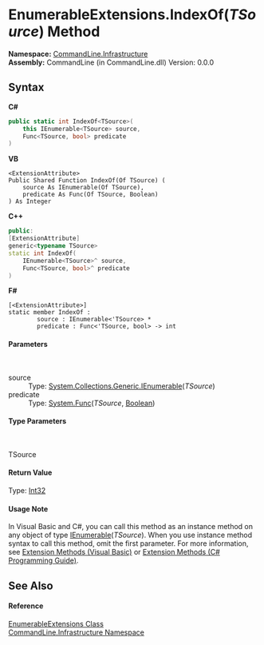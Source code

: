 # EnumerableExtensions.IndexOf(*TSource*) Method 
 

**Namespace:**&nbsp;<a href="N_CommandLine_Infrastructure">CommandLine.Infrastructure</a><br />**Assembly:**&nbsp;CommandLine (in CommandLine.dll) Version: 0.0.0

## Syntax

**C#**<br />
``` C#
public static int IndexOf<TSource>(
	this IEnumerable<TSource> source,
	Func<TSource, bool> predicate
)

```

**VB**<br />
``` VB
<ExtensionAttribute>
Public Shared Function IndexOf(Of TSource) ( 
	source As IEnumerable(Of TSource),
	predicate As Func(Of TSource, Boolean)
) As Integer
```

**C++**<br />
``` C++
public:
[ExtensionAttribute]
generic<typename TSource>
static int IndexOf(
	IEnumerable<TSource>^ source, 
	Func<TSource, bool>^ predicate
)
```

**F#**<br />
``` F#
[<ExtensionAttribute>]
static member IndexOf : 
        source : IEnumerable<'TSource> * 
        predicate : Func<'TSource, bool> -> int 

```


#### Parameters
&nbsp;<dl><dt>source</dt><dd>Type: <a href="https://docs.microsoft.com/dotnet/api/system.collections.generic.ienumerable-1" target="_blank">System.Collections.Generic.IEnumerable</a>(*TSource*)<br /></dd><dt>predicate</dt><dd>Type: <a href="https://docs.microsoft.com/dotnet/api/system.func-2" target="_blank">System.Func</a>(*TSource*, <a href="https://docs.microsoft.com/dotnet/api/system.boolean" target="_blank">Boolean</a>)<br /></dd></dl>

#### Type Parameters
&nbsp;<dl><dt>TSource</dt><dd /></dl>

#### Return Value
Type: <a href="https://docs.microsoft.com/dotnet/api/system.int32" target="_blank">Int32</a>

#### Usage Note
In Visual Basic and C#, you can call this method as an instance method on any object of type <a href="https://docs.microsoft.com/dotnet/api/system.collections.generic.ienumerable-1" target="_blank">IEnumerable</a>(*TSource*). When you use instance method syntax to call this method, omit the first parameter. For more information, see <a href="https://docs.microsoft.com/dotnet/visual-basic/programming-guide/language-features/procedures/extension-methods">Extension Methods (Visual Basic)</a> or <a href="https://docs.microsoft.com/dotnet/csharp/programming-guide/classes-and-structs/extension-methods">Extension Methods (C# Programming Guide)</a>.

## See Also


#### Reference
<a href="T_CommandLine_Infrastructure_EnumerableExtensions">EnumerableExtensions Class</a><br /><a href="N_CommandLine_Infrastructure">CommandLine.Infrastructure Namespace</a><br />